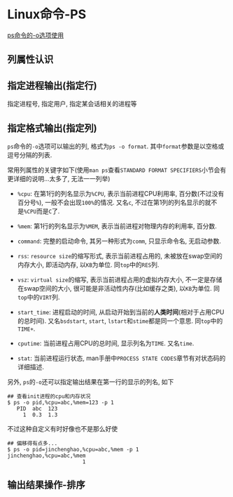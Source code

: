 # Linux命令-PS

[ps命令的-o选项使用](http://fantefei.blog.51cto.com/2229719/1425304)

## 列属性认识


## 指定进程输出(指定行)

指定进程号, 指定用户, 指定某会话相关的进程等

## 指定格式输出(指定列)

`ps`命令的`-o`选项可以输出的列, 格式为`ps -o format`. 其中`format`参数是以空格或逗号分隔的列表. 

常用列属性的关键字如下(使用`man ps`查看`STANDARD FORMAT SPECIFIERS`小节会有更详细的说明...太多了, 无法一一列举)

- `%cpu`: 在第1行的列名显示为`%CPU`, 表示当前进程CPU利用率, 百分数(不过没有百分号`%`), 一般不会出现`100%`的情况. 又名`c`, 不过在第1列的列名显示的就不是`%CPU`而是`C`了.

- `%mem`: 第1行的列名显示为`%MEM`, 表示当前进程对物理内存的利用率, 百分数.

- `command`: 完整的启动命令, 其另一种形式为`comm`, 只显示命令名, 无启动参数.

- `rss`: `resource size`的缩写形式, 表示当前进程占用的, 未被放在swap空间的内存大小, 即活动内存, 以`KB`为单位. 同`top`中的`RES`列.

- `vsz`: `virtual size`的缩写, 表示当前进程占用的虚拟内存大小, 不一定是存储在swap空间的大小, 很可能是非活动性内存(比如缓存之类<???>), 以`KB`为单位. 同`top`中的`VIRT`列.

- `start_time`: 进程启动的时间, 从启动开始到当前的**人类时间**(相对于占用CPU的总时间). 又名`bsdstart`, `start`, `lstart`和`stime`都是同一个意思. 同`top`中的`TIME+`.

- `cputime`: 当前进程占用CPU的总时间, 显示列名为`TIME`. 又名`time`.

- `stat`: 当前进程运行状态, man手册中`PROCESS STATE CODES`章节有对状态码的详细描述.

另外, `ps`的`-o`还可以指定输出结果在第一行的显示的列名, 如下

```
## 查看init进程的cpu和内存状况
$ ps -o pid,%cpu=abc,%mem=123 -p 1
   PID  abc  123
     1  0.3  1.3
```

不过这种自定义有时好像也不是那么好使

```
## 偏移得有点多...
$ ps -o pid=jinchenghao,%cpu=abc,%mem -p 1
jinchenghao,%cpu=abc,%mem
                        1
```

## 输出结果操作-排序